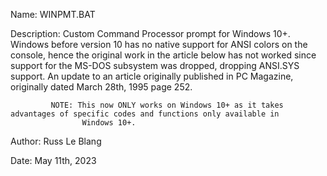 Name:        WINPMT.BAT

Description: Custom Command Processor prompt for Windows 10+.  
             Windows before version 10 has no native support for ANSI colors on the console, hence the original work in the article
             below has not worked since support for the MS-DOS subsystem was dropped, dropping ANSI.SYS support.
             An update to an article originally published in PC Magazine, originally dated March 28th, 1995 page 252.

             NOTE: This now ONLY works on Windows 10+ as it takes advantages of specific codes and functions only available in
                    Windows 10+.

Author:      Russ Le Blang

Date:        May 11th, 2023
